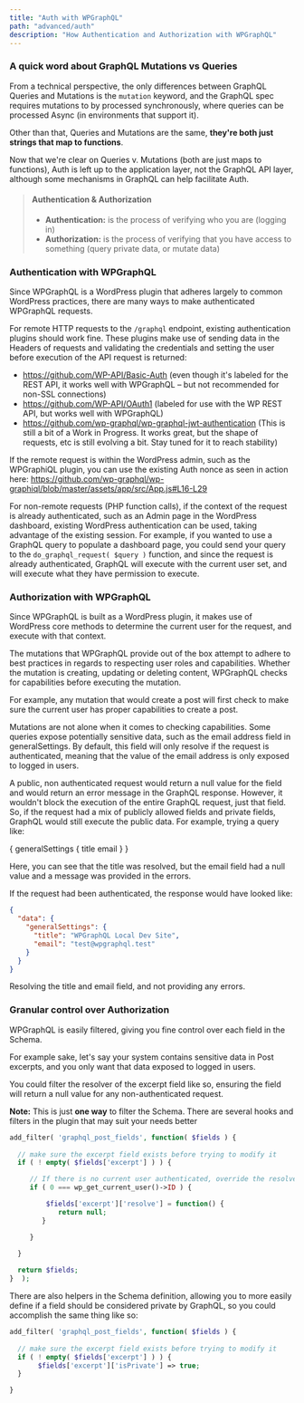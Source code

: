 ```yaml
---
title: "Auth with WPGraphQL"
path: "advanced/auth"
description: "How Authentication and Authorization with WPGraphQL"
---
```


### A quick word about GraphQL Mutations vs Queries
From a technical perspective, the only differences between GraphQL Queries and Mutations is the `mutation` keyword, and the GraphQL spec requires mutations to by processed synchronously, where queries can be processed Async (in environments that support it).

Other than that, Queries and Mutations are the same, **they're both just strings that map to functions**. 

Now that we're clear on Queries v. Mutations (both are just maps to functions), Auth is left up to the application layer, not the GraphQL API layer, although some mechanisms in GraphQL can help facilitate Auth. 

> #### Authentication & Authorization
> * **Authentication:** is the process of verifying who you are (logging in)
> * **Authorization:** is the process of verifying that you have access to something (query private data, or mutate data)

### Authentication with WPGraphQL
Since WPGraphQL is a WordPress plugin that adheres largely to common WordPress practices, there are many ways to make authenticated WPGraphQL requests. 

For <Highlight>remote HTTP requests</Highlight> to the `/graphql` endpoint, existing authentication plugins should work fine. These plugins make use of sending data in the Headers of requests and validating the credentials and setting the user before execution of the API request is returned: 
* https://github.com/WP-API/Basic-Auth (even though it's labeled for the REST API, it works well with WPGraphQL – but not recommended for non-SSL connections)
* https://github.com/WP-API/OAuth1 (labeled for use with the WP REST API, but works well with WPGraphQL)
* https://github.com/wp-graphql/wp-graphql-jwt-authentication (This is still a bit of a Work in Progress. It works great, but the shape of requests, etc is still evolving a bit. Stay tuned for it to reach stability)

If the remote request is within the WordPress admin, such as the WPGraphiQL plugin, you can use the existing Auth nonce as seen in action here: https://github.com/wp-graphql/wp-graphiql/blob/master/assets/app/src/App.js#L16-L29

For <Highlight>non-remote requests</Highlight> (PHP function calls), if the context of the request is already authenticated, such as an Admin page in the WordPress dashboard, existing WordPress authentication can be used, taking advantage of the existing session. For example, if you wanted to use a GraphQL query to populate a dashboard page, you could send your query to the `do_graphql_request( $query )` function, and since the request is already authenticated, GraphQL will execute with the current user set, and will execute what they have permission to execute.

### Authorization with WPGraphQL
Since WPGraphQL is built as a WordPress plugin, it makes use of WordPress core methods to determine the current user for the request, and execute with that context. 

The mutations that WPGraphQL provide out of the box attempt to adhere to best practices in regards to respecting user roles and capabilities. Whether the mutation is creating, updating or deleting content, WPGraphQL checks for capabilities before executing the mutation. 

For example, any mutation that would create a post will first check to make sure the current user has proper capabilities to create a post.

Mutations are not alone when it comes to checking capabilities. Some queries expose potentially sensitive data, such as the email address field in generalSettings. By default, this field will only resolve if the request is authenticated, meaning that the value of the email address is only exposed to logged in users. 

A public, non authenticated request would return a null value for the field and would return an error message in the GraphQL response. However, it wouldn't block the execution of the entire GraphQL request, just that field. So, if the request had a mix of publicly allowed fields and private fields, GraphQL would still execute the public data. For example, trying a query like:

<GraphQL title="Querying a private field">
{
  generalSettings {
    title   
    email
  }
}
</GraphQL>

Here, you can see that the title was resolved, but the email field had a null value and a message was provided in the errors. 

If the request had been authenticated, the response would have looked like: 

```json
{
  "data": {
    "generalSettings": {
      "title": "WPGraphQL Local Dev Site",
      "email": "test@wpgraphql.test"
    }
  }
}
```

Resolving the title and email field, and not providing any errors.

### Granular control over Authorization
WPGraphQL is easily filtered, giving you fine control over each field in the Schema. 

For example sake, let's say your system contains sensitive data in Post excerpts, and you only want that data exposed to logged in users. 

You could filter the resolver of the excerpt field like so, ensuring the field will return a null value for any non-authenticated request.

<Info>**Note:** This is just **one way** to filter the Schema. There are several hooks and filters in the plugin that may suit your needs better</Info>

```php
add_filter( 'graphql_post_fields', function( $fields ) {
   
  // make sure the excerpt field exists before trying to modify it
  if ( ! empty( $fields['excerpt'] ) ) {

     // If there is no current user authenticated, override the resolver so it returns a null value
     if ( 0 === wp_get_current_user()->ID ) {

         $fields['excerpt']['resolve'] = function() {
            return null; 
        }

     }

  }
  
  return $fields;
}  );
```

There are also helpers in the Schema definition, allowing you to more easily define if a field should be considered private by GraphQL, so you could accomplish the same thing like so:

```php
add_filter( 'graphql_post_fields', function( $fields ) {
   
  // make sure the excerpt field exists before trying to modify it
  if ( ! empty( $fields['excerpt'] ) ) {
       $fields['excerpt']['isPrivate'] => true;
  }

}
```